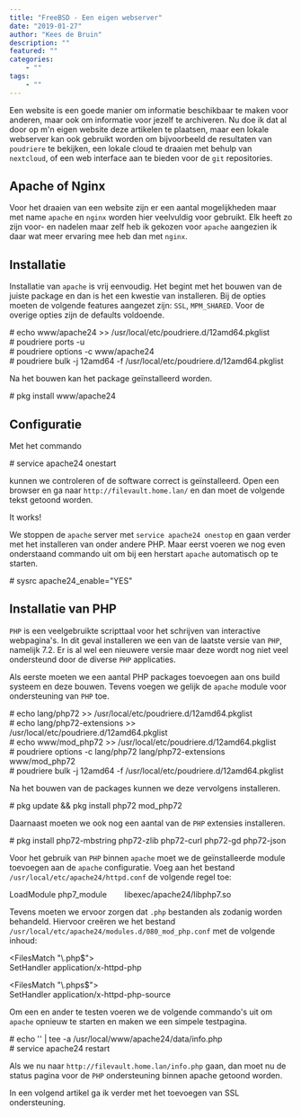 ```yaml
---
title: "FreeBSD - Een eigen webserver"
date: "2019-01-27"
author: "Kees de Bruin"
description: ""
featured: ""
categories:
    - ""
tags:
    - ""
---
```


Een website is een goede manier om informatie beschikbaar te maken voor anderen, maar ook om informatie voor jezelf te archiveren. Nu doe ik dat al door op m'n eigen website deze artikelen te plaatsen, maar een lokale webserver kan ook gebruikt worden om bijvoorbeeld de resultaten van `poudriere` te bekijken, een lokale cloud te draaien met behulp van `nextcloud`, of een web interface aan te bieden voor de `git` repositories.

## Apache of Nginx

Voor het draaien van een website zijn er een aantal mogelijkheden maar met name `apache` en `nginx` worden hier veelvuldig voor gebruikt. Elk heeft zo zijn voor- en nadelen maar zelf heb ik gekozen voor `apache` aangezien ik daar wat meer ervaring mee heb dan met `nginx`.

## Installatie

Installatie van `apache` is vrij eenvoudig. Het begint met het bouwen van de juiste package en dan is het een kwestie van installeren. Bij de opties moeten de volgende features aangezet zijn: `SSL`, `MPM_SHARED`. Voor de overige opties zijn de defaults voldoende.

\# echo www/apache24 >> /usr/local/etc/poudriere.d/12amd64.pkglist  
\# poudriere ports -u  
\# poudriere options -c www/apache24  
\# poudriere bulk -j 12amd64 -f /usr/local/etc/poudriere.d/12amd64.pkglist

Na het bouwen kan het package geïnstalleerd worden.

\# pkg install www/apache24

## Configuratie

Met het commando

\# service apache24 onestart

kunnen we controleren of de software correct is geïnstalleerd. Open een browser en ga naar `http://filevault.home.lan/` en dan moet de volgende tekst getoond worden.

It works!

We stoppen de `apache` server met `service apache24 onestop` en gaan verder met het installeren van onder andere PHP. Maar eerst voeren we nog even onderstaand commando uit om bij een herstart `apache` automatisch op te starten.

\# sysrc apache24\_enable="YES"

## Installatie van PHP

`PHP` is een veelgebruikte scripttaal voor het schrijven van interactive webpagina's. In dit geval installeren we een van de laatste versie van `PHP`, namelijk 7.2. Er is al wel een nieuwere versie maar deze wordt nog niet veel ondersteund door de diverse `PHP` applicaties.

Als eerste moeten we een aantal PHP packages toevoegen aan ons build systeem en deze bouwen. Tevens voegen we gelijk de `apache` module voor ondersteuning van `PHP` toe.

\# echo lang/php72 >> /usr/local/etc/poudriere.d/12amd64.pkglist  
\# echo lang/php72-extensions >> /usr/local/etc/poudriere.d/12amd64.pkglist  
\# echo www/mod\_php72 >> /usr/local/etc/poudriere.d/12amd64.pkglist  
\# poudriere options -c lang/php72 lang/php72-extensions www/mod\_php72  
\# poudriere bulk -j 12amd64 -f /usr/local/etc/poudriere.d/12amd64.pkglist

Na het bouwen van de packages kunnen we deze vervolgens installeren.

\# pkg update && pkg install php72 mod\_php72

Daarnaast moeten we ook nog een aantal van de `PHP` extensies installeren.

\# pkg install php72-mbstring php72-zlib php72-curl php72-gd php72-json

Voor het gebruik van `PHP` binnen `apache` moet we de geïnstalleerde module toevoegen aan de `apache` configuratie. Voeg aan het bestand `/usr/local/etc/apache24/httpd.conf` de volgende regel toe:

LoadModule php7\_module        libexec/apache24/libphp7.so

Tevens moeten we ervoor zorgen dat `.php` bestanden als zodanig worden behandeld. Hiervoor creëren we het bestand `/usr/local/etc/apache24/modules.d/080_mod_php.conf` met de volgende inhoud:

<FilesMatch "\\.php$">  
    SetHandler application/x-httpd-php  
</FilesMatch>  
  
<FilesMatch "\\.phps$">  
    SetHandler application/x-httpd-php-source  
</FilesMatch>  

Om een en ander te testen voeren we de volgende commando's uit om `apache` opnieuw te starten en maken we een simpele testpagina.

\# echo '<?php phpinfo(); ?>' | tee -a /usr/local/www/apache24/data/info.php  
\# service apache24 restart  

Als we nu naar `http://filevault.home.lan/info.php` gaan, dan moet nu de status pagina voor de `PHP` ondersteuning binnen apache getoond worden.

In een volgend artikel ga ik verder met het toevoegen van SSL ondersteuning.
